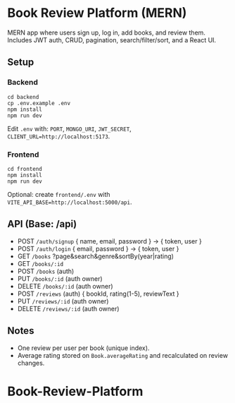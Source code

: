 # Book Review Platform (MERN)

MERN app where users sign up, log in, add books, and review them. Includes JWT auth, CRUD, pagination, search/filter/sort, and a React UI.

## Setup

### Backend

```
cd backend
cp .env.example .env
npm install
npm run dev
```

Edit `.env` with: `PORT`, `MONGO_URI`, `JWT_SECRET`, `CLIENT_URL=http://localhost:5173`.

### Frontend

```
cd frontend
npm install
npm run dev
```

Optional: create `frontend/.env` with `VITE_API_BASE=http://localhost:5000/api`.

## API (Base: /api)

- POST `/auth/signup` { name, email, password } → { token, user }
- POST `/auth/login` { email, password } → { token, user }
- GET `/books` ?page&search&genre&sortBy(year|rating)
- GET `/books/:id`
- POST `/books` (auth)
- PUT `/books/:id` (auth owner)
- DELETE `/books/:id` (auth owner)
- POST `/reviews` (auth) { bookId, rating(1-5), reviewText }
- PUT `/reviews/:id` (auth owner)
- DELETE `/reviews/:id` (auth owner)

## Notes

- One review per user per book (unique index).
- Average rating stored on `Book.averageRating` and recalculated on review changes.

# Book-Review-Platform
